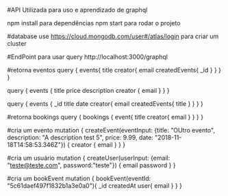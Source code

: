 #API Utilizada para uso e aprendizado de graphql

npm install para dependências
npm start para rodar o projeto

#database
use https://cloud.mongodb.com/user#/atlas/login para criar um cluster 

#EndPoint para usar query
http://localhost:3000/graphql

#retorna eventos
query {
  events{
    title
    creator{
      email
      createdEvents{
        _id
      }
    }
  }
}

query {
  events {
    title
    price
    description
    creator {
      email
    }
  }
}

query {
  events {
    _id
    title
    date
    creator{
      email
      createdEvents{
        title
      }
    }
  }
}

#retorna bookings
query {
  bookings {
    event{
      title
      creator{
        email
      }
    }
  }
}

#cria um evento
mutation {
  createEvent(eventInput: {title: "OUtro evento", description: "A description test 5", price: 9.99, date: "2018-11-18T14:58:53.346Z"}) {
    creator {
      email
    }
  }
}

#cria um usuário
mutation {
  createUser(userInput: {email: "teste@teste.com", password:"teste"}) {
    email
    password
  }
}

#cria um bookEvent
mutation {
  bookEvent(eventId: "5c61daef497f1832b1a3e0a0"){
    _id
    createdAt
    user{
      email
    }
  }
}